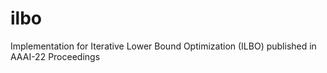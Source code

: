# ilbo
Implementation for Iterative Lower Bound Optimization (ILBO) published in AAAI-22 Proceedings
